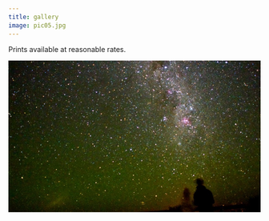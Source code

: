 ```yaml
---
title: gallery
image: pic05.jpg
---
```

Prints available at reasonable rates. 

<div class="box alt">
					<div class="row uniform 50%">
						<div class="4u"><span class="image fit"><a href="https://www.flickr.com/photos/umbriel/27294628299/in/album-72157675488876997/"><img src="assets/images/pic02.jpg" alt="" /></a></span></div>
        </div>
</div>
 
